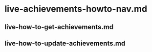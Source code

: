 # live-achievements-howto-nav.md

## live-how-to-get-achievements.md

## live-how-to-update-achievements.md
